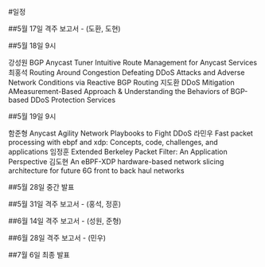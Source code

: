 #일정

##5월 17일
격주 보고서 - (도환, 도현)

##5월 18일 9시

강성원 BGP Anycast Tuner Intuitive Route Management for Anycast Services
최홍석 Routing Around Congestion Defeating DDoS Attacks and Adverse Network Conditions via Reactive BGP Routing
지도환 DDoS Mitigation AMeasurement-Based Approach & Understanding the Behaviors of BGP-based DDoS Protection Services

##5월 19일 9시

함준형 Anycast Agility Network Playbooks to Fight DDoS
라민우 Fast packet processing with ebpf and xdp: Concepts, code, challenges, and applications
임정훈 Extended Berkeley Packet Filter: An Application Perspective
김도현 An eBPF-XDP hardware-based network slicing architecture for future 6G front to back haul networks

##5월 28일
중간 발표

##5월 31일
격주 보고서 - (홍석, 정훈)

##6월 14일
격주 보고서 - (성원, 준형)

##6월 28일
격주 보고서 - (민우)

##7월 6일
최종 발표
